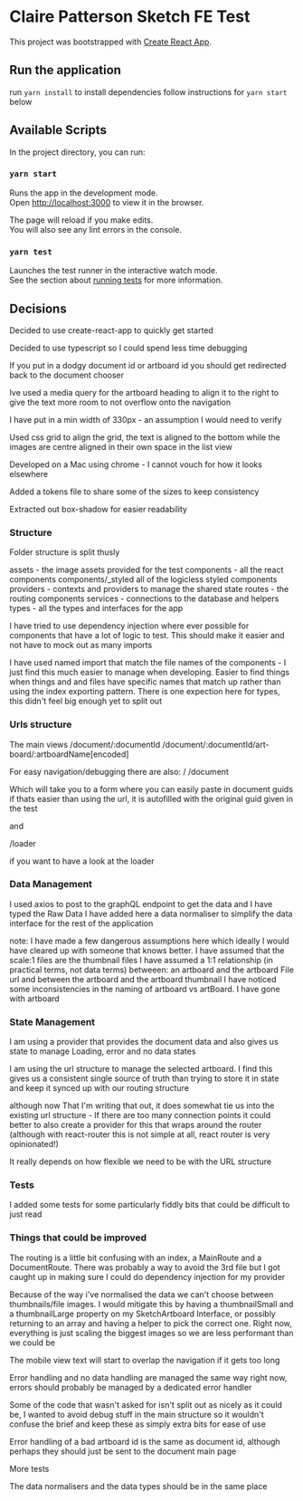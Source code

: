 # Claire Patterson Sketch FE Test

This project was bootstrapped with [Create React App](https://github.com/facebook/create-react-app).
## Run the application
 run `yarn install` to install dependencies
 follow instructions for `yarn start` below

## Available Scripts

In the project directory, you can run:

### `yarn start`

Runs the app in the development mode.\
Open [http://localhost:3000](http://localhost:3000) to view it in the browser.

The page will reload if you make edits.\
You will also see any lint errors in the console.

### `yarn test`

Launches the test runner in the interactive watch mode.\
See the section about [running tests](https://facebook.github.io/create-react-app/docs/running-tests) for more information.


## Decisions

Decided to use create-react-app to quickly get started

Decided to use typescript so I could spend less time debugging

If you put in a dodgy document id or artboard id you should get redirected back to the document chooser

Ive used a media query for the artboard heading to align it to the right to give the text more room to not overflow onto the navigation

I have put in a min width of 330px - an assumption I would need to verify

Used css grid to align the grid, the text is aligned to the bottom while the images are centre aligned in their own space in the list view

Developed on a Mac using chrome - I cannot vouch for how it looks elsewhere

Added a tokens file to share some of the sizes to keep consistency

Extracted out box-shadow for easier readability

### Structure
Folder structure is split thusly

assets - the image assets provided for the test
components - all the react components
components/_styled all of the logicless styled components
providers - contexts and providers to manage the shared state
routes - the routing components
services - connections to the database and helpers
types - all the types and interfaces for the app

I have tried to use dependency injection where ever possible for components that have a lot of logic to test. This should make it easier and not have to mock out as many imports

I have used named import that match the file names of the components - I just find this much easier to manage when developing. Easier to find things when things and and files have specific names that match up rather than using the index exporting pattern. There is one expection here for types, this didn't feel big enough yet to split out

### Urls structure

The main views
/document/:documentId
/document/:documentId/art-board/:artboardName[encoded]

For easy navigation/debugging there are also:
/
/document

Which will take you to a form where you can easily paste in document guids if thats easier than using the url, it is autofilled with the original guid given in the test

and 

/loader

if you want to have a look at the loader 



### Data Management
I used axios to post to the graphQL endpoint to get the data and I have typed the Raw Data
I have added here a data normaliser to simplify the data interface for the rest of the application

note: I have made a few dangerous assumptions here which ideally I would have cleared up with someone that knows better.
I have assumed that the scale:1 files are the thumbnail files
I have assumed a 1:1 relationship  (in practical terms, not data terms) betweeen:
  an artboard and the artboard File url 
  and between the artboard and the artboard thumbnail
I have noticed some inconsistencies in the naming of artboard vs artBoard. I have gone with artboard

### State Management
I am using a provider that provides the document data and also gives us state to manage Loading, error and no data states

I am using the url structure to manage the selected artboard. I find this gives us a consistent single source of truth than trying to store it in state and keep it synced up with our routing structure

although now That I'm writing that out, it does somewhat tie us into the existing url structure - If there are too many connection points it could better to also create a provider for this that wraps around the router (although with react-router this is not simple at all, react router is very opinionated!)

It really depends on how flexible we need to be with the URL structure



### Tests

I added some tests for some particularly fiddly bits that could be difficult to just read

### Things that could be improved
The routing is a little bit confusing with an index, a MainRoute and a DocumentRoute. There was probably a way to avoid the 3rd file but I got caught up in making sure I could do dependency injection for my provider

Because of the way i've normalised the data we can't choose between thumbnails/file images. I would mitigate this by having a thumbnailSmall and a thumbnailLarge property on my SketchArtboard Interface, or possibly returning to an array and having a helper to pick the correct one. Right now, everything is just scaling the biggest images so we are less performant than we could be

The mobile view text will start to overlap the navigation if it gets too long

Error handling and no data handling are managed the same way right now, errors should probably be managed by a dedicated error handler

Some of the code that wasn't asked for isn't split out as nicely as it could be, I wanted to avoid debug stuff in the main structure so it wouldn't confuse the brief and keep these as simply extra bits for ease of use

Error handling of a bad artboard id is the same as document id, although perhaps they should just be sent to the document main page

More tests

The data normalisers and the data types should be in the same place
